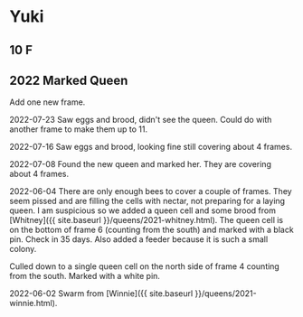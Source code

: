 # Yuki

## 10 F

## 2022 Marked Queen

Add one new frame.

2022-07-23 Saw eggs and brood, didn't see the queen.  Could do with another frame to make them up to 11.

2022-07-16 Saw eggs and brood, looking fine still covering about 4 frames.

2022-07-08 Found the new queen and marked her.  They are covering about 4 frames.

2022-06-04 There are only enough bees to cover a couple of frames.  They seem pissed and are filling the cells with nectar, not preparing for a laying queen.  I am suspicious so we added a queen cell and some brood from [Whitney]({{ site.baseurl }}/queens/2021-whitney.html).  The queen cell is on the bottom of frame 6 (counting from the south) and marked with a black pin.  Check in 35 days.  Also added a feeder because it is such a small colony.

 Culled down to a single queen cell on the north side of frame 4 counting from the south.  Marked with a white pin.

2022-06-02 Swarm from [Winnie]({{ site.baseurl }}/queens/2021-winnie.html).